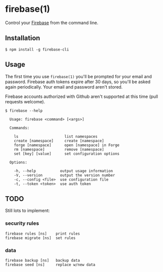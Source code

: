 # firebase(1)

Control your [Firebase](http://firebase.com) from the command line.

## Installation

```
$ npm install -g firebase-cli
```

## Usage

The first time you use `firebase(1)` you'll be prompted for your 
email and password. Firebase auth tokens expire after 30 days, so 
you'll be asked again periodically. Your email and password aren't stored.

Firebase accounts authorized with Github aren't supported at this 
time (pull requests welcome).

```
$ firebase --help

  Usage: firebase <command> [<args>]

  Commands:

    ls                     list namespaces
    create [namespace]     create [namespace]
    forge [namespace]      open [namespace] in Forge
    rm [namespace]         remove [namespace]
    set [key] [value]      set configuration options

  Options:

    -h, --help           output usage information
    -V, --version        output the version number
    -c, --config <file>  use configuration file
    -t, --token <token>  use auth token
```

## TODO

Still lots to implement:

### security rules

    firebase rules [ns]    print rules
    firebase migrate [ns]  set rules

### data

    firebase backup [ns]   backup data
    firebase seed [ns]     replace w/new data
